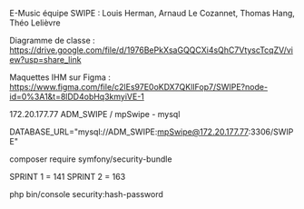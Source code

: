 E-Music équipe SWIPE : Louis Herman, Arnaud Le Cozannet, Thomas Hang, Théo Lelièvre

Diagramme de classe : https://drive.google.com/file/d/1976BePkXsaGQQCXi4sQhC7VtyscTcqZV/view?usp=share_link

Maquettes IHM sur Figma : https://www.figma.com/file/c2lEs97E0oKDX7QKlIFop7/SWIPE?node-id=0%3A1&t=8lDD4obHq3kmyiVE-1

172.20.177.77
ADM_SWIPE / mpSwipe  - mysql

DATABASE_URL="mysql://ADM_SWIPE:mpSwipe@172.20.177.77:3306/SWIPE"

composer require symfony/security-bundle

SPRINT 1 = 141
SPRINT 2 = 163


php bin/console security:hash-password
